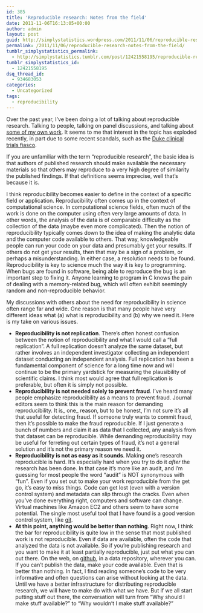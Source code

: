 ```yaml
---
id: 385
title: 'Reproducible research: Notes from the field'
date: 2011-11-06T16:13:05+00:00
author: admin
layout: post
guid: http://simplystatistics.wordpress.com/2011/11/06/reproducible-research-notes-from-the-field
permalink: /2011/11/06/reproducible-research-notes-from-the-field/
tumblr_simplystatistics_permalink:
  - http://simplystatistics.tumblr.com/post/12421558195/reproducible-research-notes-from-the-field
tumblr_simplystatistics_id:
  - 12421558195
dsq_thread_id:
  - 934683053
categories:
  - Uncategorized
tags:
  - reproducibility
---
```

Over the past year, I&#8217;ve been doing a lot of talking about reproducible research. Talking to people, talking on panel discussions, and talking about <a href="http://simplystatistics.tumblr.com/post/12243614318/i-gave-a-talk-on-reproducible-research-back-in" target="_blank">some of my own work</a>. It seems to me that interest in the topic has exploded recently, in part due to some recent scandals, such as the <a href="http://simplystatistics.tumblr.com/post/10068195751/the-duke-saga" target="_blank">Duke clinical trials fiasco</a>.

If you are unfamiliar with the term &#8220;reproducible research&#8221;, the basic idea is that authors of published research should make available the necessary materials so that others may reproduce to a very high degree of similarity the published findings. If that definitions seems imprecise, well that&#8217;s because it is.

<!-- more -->I think reproducibility becomes easier to define in the context of a specific field or application. Reproducibility often comes up in the context of computational science. In computational science fields, often much of the work is done on the computer using often very large amounts of data. In other words, the analysis of the data is of comparable difficulty as the collection of the data (maybe even more complicated). Then the notion of reproducibility typically comes down to the idea of making the analytic data and the computer code available to others. That way, knowledgeable people can run your code on your data and presumably get your results. If others do not get your results, then that may be a sign of a problem, or perhaps a misunderstanding. In either case, a resolution needs to be found. Reproducibility is key to science much the way it is key to programming. When bugs are found in software, being able to reproduce the bug is an important step to fixing it. Anyone learning to program in C knows the pain of dealing with a memory-related bug, which will often exhibit seemingly random and non-reproducible behavior.

My discussions with others about the need for reproducibility in science often range far and wide. One reason is that many people have very different ideas what (a) what is reproducibility and (b) why we need it. Here is my take on various issues.

  * **Reproducibility is not replication**. There&#8217;s often honest confusion between the notion of reproducibility and what I would call a &#8220;full replication&#8221;. A full replication doesn&#8217;t analyze the same dataset, but rather involves an independent investigator collecting an independent dataset conducting an independent analysis. Full replication has been a fundamental component of science for a long time now and will continue to be the primary yardstick for measuring the plausibility of scientific claims. I think most would agree that full replication is preferable, but often it is simply not possible.
  * **Reproducibility is not needed solely to prevent fraud**. I&#8217;ve heard many people emphasize reproducibility as a means to prevent fraud. Journal editors seem to think this is the main reason for demanding reproducibility. It is_ one_ reason, but to be honest, I&#8217;m not sure it&#8217;s all that useful for detecting fraud. If someone truly wants to commit fraud, then it&#8217;s possible to make the fraud reproducible. If I just generate a bunch of numbers and claim it as data that I collected, any analysis from that dataset can be reproducible. While demanding reproducibility may be useful for ferreting out certain types of fraud, it&#8217;s not a general solution and it&#8217;s not the primary reason we need it. 
  * **Reproducibility is not as easy as it sounds**. Making one&#8217;s research reproducible is hard. It&#8217;s especially hard when you try to do it _after_ the research has been done. In that case it&#8217;s more like an audit, and I&#8217;m guessing for most people the word &#8220;audit&#8221; is NOT synonymous with &#8220;fun&#8221;. Even if you set out to make your work reproducible from the get go, it&#8217;s easy to miss things. Code can get lost (even with a version control system) and metadata can slip through the cracks. Even when you&#8217;ve done everything right, computers and software can change. Virtual machines like Amazon EC2 and others seem to have some potential. The single most useful tool that I have found is a good version control system, like <a href="http://git-scm.com/" target="_blank">git</a>. 
  * **At this point, anything would be better than nothing**. Right now, I think the bar for reproducibility is quite low in the sense that most published work is not reproducible. Even if data are available, often the code that analyzed the data is not available. So if you&#8217;re publishing research and you want to make it at least partially reproducible, just put what you can out there. On the web, on <a href="http://github.com" target="_blank">github</a>, in a data repository, wherever you can. If you can&#8217;t publish the data, make your code available. Even that is better than nothing. In fact, I find reading someone&#8217;s code to be very informative and often questions can arise without looking at the data. Until we have a better infrastructure for distributing reproducible research, we will have to make do with what we have. But if we all start putting stuff out there, the conversation will turn from &#8220;Why should I make stuff available?&#8221; to &#8220;Why wouldn&#8217;t I make stuff available?&#8221;